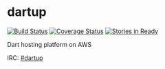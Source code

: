 # dartup
[![Build Status](https://travis-ci.org/gjersvik/dartup.svg?branch=master)](https://travis-ci.org/gjersvik/dartup)
[![Coverage Status](https://coveralls.io/repos/gjersvik/dartup/badge.svg)](https://coveralls.io/r/gjersvik/dartup)
[![Stories in Ready](https://badge.waffle.io/gjersvik/dartup.png?label=ready&title=Ready)](https://waffle.io/gjersvik/dartup)

Dart hosting platform on AWS

IRC: [#dartup](http://webchat.freenode.net/?channels=dartup)

